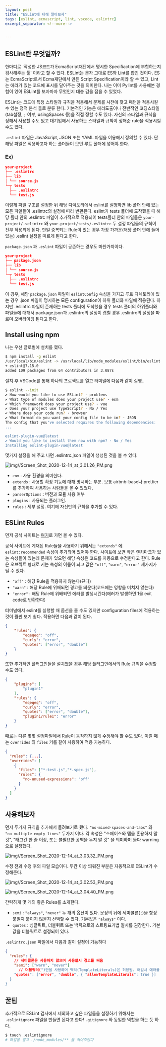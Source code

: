 ```yaml
---
layout: post
title: "ESLint에 대해 알아보자"
tags: [eslint, ecmascript, lint, vscode, eslintrc]
excerpt_separator: <!--more-->


---
```


## ESLint란 무엇일까?

한마디로 '작성한 JS코드가 EcmaScript재단에서 명시한 Specifiaction에 부합하는지 검사해주는 툴' 이라고 할 수 있다. ESLint는 문자 그대로 ES와 Lint를 합친 것이다. ES는 EcmaScript로서 Ecma재단에서 만든 Script Specification이라 할 수 있고, Lint는 에러가 있는 코드에 표시를 달아주는 것을 의미한다. 나는 이미 Pylint를 사용해본 경험이 있어 ESLint를 보자마자 무엇인지 대충 감을 잡을 수 있었다. 

<!--more-->

ESLint는 코드에 특정 스타일과 규칙을 적용해서 문제를 사전에 찾고 패턴을 적용시킬 수 있는 정적 분석 툴로 분류 한다. 기본적인 기능은 에러도출이나 전반적인 코딩스타일(tab설정, `;` 여부, usingSpaces 등)을 직접 정할 수도 있다. 자신의 스타일과 규칙을 정해서 사용할 수도 있고 대기업에서 사용하는 스타일과 규칙이 정해준 rule을 적용시킬 수도 있다. 

`.eslint` 파일은 JavaScript, JSON 또는 YAML 파일을 이용해서 정의할 수 있다. 단 해당 파일은 적용하고자 하는 폴더들이 모인 루트 폴더에 넣어야 한다. 

### Ex)

```json
your-project
├── .eslintrc
├── lib
│ └── source.js
└─┬ tests
  ├── .eslintrc
  └── test.js
```

이렇게 파일 구조를 설정한 뒤 해당 디렉토리에서 eslint를 실행하면 lib 폴더 안에 있는 모든 파일들이 .eslintrc의 설정에 따라 변환된다. eslint가 tests 폴더에 도착했을 때 해당 폴더 안의 .eslintrc 파일이 추가적으로 적용되어 tests폴더 안의 파일들은 `your-project/.selintrc` 와 `your-project/tests/.eslintrc` 두 설정 파일들의 규칙이 전부 적용되게 된다. 만일 중복되는 Rule이 있는 경우 가장 가까운(해당 폴더 안에 들어있는) .eslint 설정을 따르게 된다고 한다.

`package.json`  과 `.eslint` 파일이 공존하는 경우도 마찬가지이다.

```json
your-project
├── package.json
├── lib
│ └── source.js
└─┬ tests
  ├── .eslintrc
  └── test.js
```

이 경우, 해당 `package.json` 파일이 `eslintConfig` 속성을 가지고 루트 디렉토리에 있는 경우 .json 파일이 명시하는 모든 configuration이 하위 폴더와 파일에 적용된다. 하지만 .eslintrc 파일이 존재하는 tests 폴더에 도착했을 경우 tests 폴더의 하위폴더와 파일들에 대해서 package.json과 .eslintrc의 설정이 겹칠 경우 .eslintrc의 설정을 따르며 오버라이딩 된다고 한다. 

## Install using npm

나는 우선 글로벌에 설치를 했다.

```bash
$ npm install -g eslint
/usr/local/bin/eslint -> /usr/local/lib/node_modules/eslint/bin/eslint.js
+ eslint@7.15.0
added 109 packages from 64 contributors in 3.087s
```

설치 후 VSCode를 통해 하나의 프로젝트를 열고 터미널에 다음과 같이 실행..

```bash
$ eslint --init
✔ How would you like to use ESLint? · problems
✔ What type of modules does your project use? · esm
✔ Which framework does your project use? · vue
✔ Does your project use TypeScript? · No / Yes
✔ Where does your code run? · browser
✔ What format do you want your config file to be in? · JSON
The config that you've selected requires the following dependencies:
...

eslint-plugin-vue@latest
✔ Would you like to install them now with npm? · No / Yes
Installing eslint-plugin-vue@latest
```

몇가지 설정을 해 주고 나면 .eslintrc.json 파일이 생성된 것을 볼 수 있다.

![img//Screen_Shot_2020-12-14_at_3.01.26_PM.png](/assets/img/posts/2020-12-13-what-is-eslint/Screen_Shot_2020-12-14_at_3.01.26_PM.png)

- `env` : 사용 환경을 의미한다.
- `extends` : 사용할 확장 기능에 대해 명시하는 부분. 보통 airbnb-base나 prettier를 추가하여 사용하는 사람들을 볼 수 있었다.
- `parserOptions` : 버전과 모듈 사용 여부
- `plugins` : 사용되는 플러그인.
- `rules` : 세부 설정. 여기에 자신만의 규칙을 추가할 수 있다.

## ESLint Rules

먼저 공식 사이트는 [여기]([https://eslint.org/docs/rules/](https://eslint.org/docs/rules/))로 가면 볼 수 있다.

공식 사이트에 게재된 Rule들을 사용하기 위해서는 `"extends"` 에 `eslint:recommended` 속성이 추가되어 있어야 한다. 사이트에 보면 작은 렌치마크가 있는 속성들이 있는데 문제가 있으면 해당 속성은 코드를 자동으로 수정한다고 한다. Rule은 오브젝트 형태로 키는 속성의 이름이 되고 값은  `"off"`, `"warn"`, `"error"`  세가지가 될 수 있다.

- `"off"` : 해당 Rule을 적용하지 않는다(끈다)
- `"warn"` : 해당 Rule에 위배되면 경고를 띄운다(코드에는 영향을 미치지 않는다)
- `"error"` : 해당 Rule에 위배되면 에러를 발생시킨다(에러가 발생하면 1을 exit code로 반환한다)

터미널에서 eslint를 실행할 때 옵션을 줄 수도 있지만 configuration files에 적용하는 것이 훨씬 보기 쉽다. 적용하면 다음과 같이 된다.

```json
{
    "rules": {
        "eqeqeq": "off",
        "curly": "error",
        "quotes": ["error", "double"]
    }
}
```

또한 추가적인 플러그인들을 설치했을 경우 해당 플러그인에서의 Rule 규칙을 수정할 수도 있다.

```json
{
    "plugins": [
        "plugin1"
    ],
    "rules": {
        "eqeqeq": "off",
        "curly": "error",
        "quotes": ["error", "double"],
        "plugin1/rule1": "error"
    }
}
```

때로는 다른 몇몇 설정파일에서 Rule이 동작하지 않게 수정해야 할 수도 있다. 이럴 때는 `overrides` 와 `files` 키를 같이 사용하여 적용 가능하다.

```json
{
  "rules": {...},
  "overrides": [
    {
      "files": ["*-test.js","*.spec.js"],
      "rules": {
        "no-unused-expressions": "off"
      }
    }
  ]
}
```

## 사용해보자

먼저 두가지 규칙을 추가해서 돌려보기로 했다. `"no-mixed-spaces-and-tabs"` 와 `"no-multiple-empty-lines"` 두가지 이다. 각 속성은 "스페이스와 탭을 혼용하지 말 것", "태그간 한 줄 이상, 또는 불필요한 공백을 두지 말 것" 을 의미하며 둘다 warning으로 설정했다.

![img//Screen_Shot_2020-12-14_at_3.03.32_PM.png](/assets/img/posts/2020-12-13-what-is-eslint/Screen_Shot_2020-12-14_at_3.03.32_PM.png)

수정 전과 수정 후의 파일 모습이다. 두칸 이상 띄워진 부분은 자동적으로 ESLint가 수정해준다.

![img//Screen_Shot_2020-12-14_at_3.02.53_PM.png](/assets/img/posts/2020-12-13-what-is-eslint/Screen_Shot_2020-12-14_at_3.02.53_PM.png)

![img//Screen_Shot_2020-12-14_at_3.04.40_PM.png](/assets/img/posts/2020-12-13-what-is-eslint/Screen_Shot_2020-12-14_at_3.04.40_PM.png)

간략하게 몇 개의 좋은 Rules를 소개한다.

- `semi` : `"always"`, `"never"` 두 개의 옵션이 있다. 문장의 뒤에 세미콜론(`;`)을 항상 붙일지 붙이지 않을지 선택할 수 있다. 기본값은 `"always"` 이다.
- `quotes` : 싱글쿼트, 더블쿼트 또는 백틱으로의 스트링표기법 일치를 권장한다. 기본값을 더블쿼트로 설정되어 있다.

`.eslintrc.json` 파일에서 다음과 같이 설정이 가능하다

```json
{
  "rules": {
    // 세미콜론은 사용하지 않으며 사용할시 경고를 띄움
    "semi": ["warn", "never"]
	  // 더블쿼터(")만을 사용하며 백틱(TemplateLiterals)은 허용됨. 어길시 에러를 발생시킴.
    "quotes": ["error", "double", { "allowTemplateLiterals": true }] 
  }
}
```

## 꿀팁

추가적으로 ESLint 검사에서 제외하고 싶은 파일들을 설정하기 위해서는 `.eslintignore` 파일을 만들면 된다고 한다! `.gitignore` 와 동일한 역할을 하는 듯 하다.

```bash
$ touch .eslintignore 
# 파일을 열고 ./node_modules/** 을 적어주었다
```